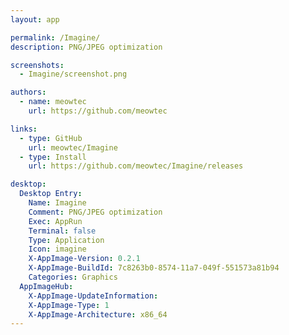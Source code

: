 ```yaml
---
layout: app

permalink: /Imagine/
description: PNG/JPEG optimization

screenshots:
  - Imagine/screenshot.png

authors:
  - name: meowtec
    url: https://github.com/meowtec

links:
  - type: GitHub
    url: meowtec/Imagine
  - type: Install
    url: https://github.com/meowtec/Imagine/releases

desktop:
  Desktop Entry:
    Name: Imagine
    Comment: PNG/JPEG optimization
    Exec: AppRun
    Terminal: false
    Type: Application
    Icon: imagine
    X-AppImage-Version: 0.2.1
    X-AppImage-BuildId: 7c8263b0-8574-11a7-049f-551573a81b94
    Categories: Graphics
  AppImageHub:
    X-AppImage-UpdateInformation: 
    X-AppImage-Type: 1
    X-AppImage-Architecture: x86_64
---
```

